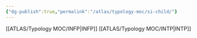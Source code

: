 ```yaml
---
{"dg-publish":true,"permalink":"/atlas/typology-moc/si-child/"}
---
```



[[ATLAS/Typology MOC/INFP\|INFP]]
[[ATLAS/Typology MOC/INTP\|INTP]]

